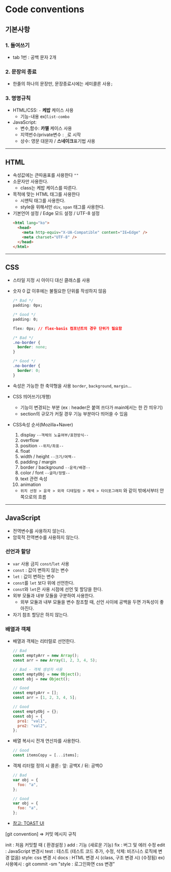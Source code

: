 # Code conventions

## 기본사항

### 1. 들여쓰기

- tab 1번 : 공백 문자 2개

### 2. 문장의 종료

- 한줄의 하나의 문장만, 문장종료시에는 세미콜론 사용`;`

### 3. 명명규칙

- HTML/CSS: `-` **케밥** 케이스 사용
  - 기능-내용 ex)`list-combo`
- JavaScript:
  - 변수,함수: **카멜** 케이스 사용
  - 지역번수/private변수 : `_`로 시작
  - 상수: 영문 대문자 / **스네이크**표기법 사용

---

## HTML

- 속성값에는 큰따옴표를 사용한다 `""`
- 소문자만 사용한다.
  - class는 케밥 케이스를 따른다.
- 목적에 맞는 HTML 태그를 사용한다
  - 시맨틱 태그를 사용한다.
  - style을 위해서만 `div`, `span` 태그를 사용한다.
- 기본언어 설정 / Edge 모드 설정 / UTF-8 설정
  ```html
  <html lang="ko">
    <head>
      <meta http-equiv="X-UA-Compatible" content="IE=Edge" />
      <meta charset="UTF-8" />
    </head>
  </html>
  ```

---

## CSS

- 스타일 지정 시 아이디 대신 클래스를 사용
- 숫자 0 값 이후에는 불필요한 단위를 작성하지 않음

  ```css
  /* Bad */
  padding: 0px;

  /* Good */
  padding: 0;

  flex: 0px; // flex-basis 컴포넌트의 경우 단위가 필요함

  /* Bad */
  .no-border {
    border: none;
  }

  /* Good */
  .no-border {
    border: 0;
  }
  ```

- 속성은 가능한 한 축약형을 사용 `border`, `background`, `margin`...
- CSS 띄어쓰기(개행)
  - 기능이 변경되는 부분 (ex : header은 붙여 쓰다가 main에서는 한 칸 띄우기)
  - section의 규모가 커질 경우 기능 부분마다 띄어쓸 수 있음
- CSS속성 순서(Mozilla+Naver)
  1. display `--객체의 노출여부/표현방식--`
  2. overflow
  3. position `--위치/좌표--`
  4. float
  5. width / height `--크기/여백--`
  6. padding / margin
  7. border / background `--윤곽/배경--`
  8. color / font `--글자/정렬--`
  9. text 관련 속성
  10. animation
  - `위치 선정 > 윤곽 > 외곽 디테일링 > 채색 > 타이포그래피` 와 같이 밖에서부터 안쪽으로의 흐름

---

## JavaScript

- 전역변수를 사용하지 않는다.
- 암묵적 전역변수를 사용하지 않는다.

### 선언과 할당

- `var` 사용 금지 `const`/`let` 사용
- `const` : 값이 변하지 않는 변수
- `let` : 값이 변하는 변수
- `const`를 `let` 보다 위에 선언한다.
- `const`와 `let`은 사용 시점에 선언 및 할당을 한다.
- 외부 모듈과 내부 모듈을 구분하여 사용한다.
  - 외부 모듈과 내부 모듈을 변수 참조할 때, 선언 사이에 공백을 두면 가독성이 좋아진다.
- 자기 참조 할당은 하지 않는다.

### 배열과 객체

- 배열과 객체는 리터럴로 선언한다.

  ```js
  // Bad
  const emptyArr = new Array();
  const arr = new Array(1, 2, 3, 4, 5);

  // Bad - 객체 생성자 사용
  const emptyObj = new Object();
  const obj = new Object();

  // Good
  const emptyArr = [];
  const arr = [1, 2, 3, 4, 5];

  // Good
  const emptyObj = {};
  const obj = {
    pro1: "val1",
    pro2: "val2",
  };
  ```

- 배열 복사시 전개 연산자를 사용한다.
  ```js
  // Good
  const itemsCopy = [...items];
  ```
- 객체 리터럴 정의 시 콜론`:` 앞: 공백X / 뒤: 공백O

  ```js
  // Bad
  var obj = {
    foo: "a",
  };

  // Good
  var obj = {
    foo: "a",
  };
  ```

- [참고: TOAST UI](https://ui.toast.com/fe-guide/)

[git convention]
=> 커밋 메시지 규칙

init : 처음 커밋할 때 ( 환경설정 )
add : 기능 (새로운 기능)
fix : 버그 및 에러 수정
edit : JavaScript 변경시
test : 테스트 (테스트 코드 추가, 수정, 삭제: 비즈니스 로직에 변경 없음)
style: css 변경 시
docs : HTML 변경 시 (class, 구조 변경 시) (수정됨)
ex) 사용예시 :
git commit -sm "style : 로그인화면 css 변경"
